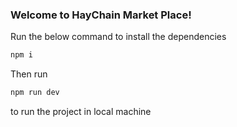 ### Welcome to HayChain Market Place!

Run the below command to install the dependencies
```bash
npm i
```
Then run
```bash
npm run dev
```
to run the project in local machine
